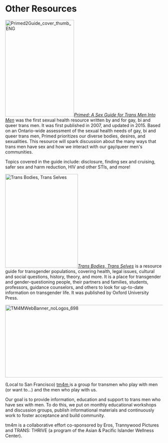# Other Resources

<a href="http://www.queertransmen.org/sexual-health-resources"><img class=" size-full wp-image-993 alignleft" src="http://localhost:8888/wordpress/wp-content/uploads/2016/02/primed2guide_cover_thumb_eng.jpg" alt="Primed2Guide_cover_thumb_ENG" width="220" height="309" srcset="http://localhost:8888/wordpress/wp-content/uploads/2016/02/primed2guide_cover_thumb_eng.jpg 220w, http://localhost:8888/wordpress/wp-content/uploads/2016/02/primed2guide_cover_thumb_eng-214x300.jpg 214w" sizes="(max-width: 220px) 100vw, 220px" /></a>_<a href="http://www.queertransmen.org/sexual-health-resources">Primed: A Sex Guide for Trans Men Into Men</a>_ was the first sexual health resource written by and for gay, bi and queer trans men. It was first published in 2007, and updated in 2015. Based on an Ontario-wide assessment of the sexual health needs of gay, bi and queer trans men, Primed prioritizes our diverse bodies, desires, and sexualities. This resource will spark discussion about the many ways that trans men have sex and how we interact with our gay/queer men's communities.

Topics covered in the guide include: disclosure, finding sex and cruising, safer sex and harm reduction, HIV and other STIs, and more!

<a href="http://transbodies.com/"><img class="size-medium wp-image-1140 alignright" src="http://localhost:8888/wordpress/wp-content/uploads/2016/02/tbts-cover.jpg?w=232" alt="Trans Bodies, Trans Selves" width="232" height="300" srcset="http://localhost:8888/wordpress/wp-content/uploads/2016/02/tbts-cover.jpg 1159w, http://localhost:8888/wordpress/wp-content/uploads/2016/02/tbts-cover-232x300.jpg 232w, http://localhost:8888/wordpress/wp-content/uploads/2016/02/tbts-cover-768x994.jpg 768w, http://localhost:8888/wordpress/wp-content/uploads/2016/02/tbts-cover-791x1024.jpg 791w" sizes="(max-width: 232px) 100vw, 232px" /></a>_<a href="http://transbodies.com/">Trans Bodies, Trans Selves</a>_ is a resource guide for transgender populations, covering health, legal issues, cultural and social questions, history, theory, and more. It is a place for transgender and gender-questioning people, their partners and families, students, professors, guidance counselors, and others to look for up-to-date information on transgender life. It was published by Oxford University Press.

<a href="http://www.apiwellness.org/tm4m.html"><img class="alignnone size-full wp-image-1155" src="http://localhost:8888/wordpress/wp-content/uploads/2016/02/tm4mwebbanner_nologos_698.jpg" alt="TM4MWebBanner_noLogos_698" width="698" height="232" srcset="http://localhost:8888/wordpress/wp-content/uploads/2016/02/tm4mwebbanner_nologos_698.jpg 698w, http://localhost:8888/wordpress/wp-content/uploads/2016/02/tm4mwebbanner_nologos_698-300x100.jpg 300w" sizes="(max-width: 698px) 100vw, 698px" /></a>

(Local to San Francisco) <a href="http://www.apiwellness.org/tm4m.html">tm4m </a>is a group for transmen who play with men (or want to&#8230;) and the men who play with us.

Our goal is to provide information, education and support to trans men who have sex with men. To do this, we put on monthly educational workshops and discussion groups, publish informational materials and continuously work to foster acceptance and build community.

tm4m is a collaborative effort co-sponsored by Eros, Trannywood Pictures and TRANS: THRIVE (a program of the Asian & Pacific Islander Wellness Center).
